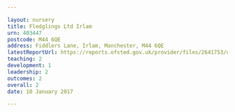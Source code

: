 ```yaml
---

layout: nursery
title: Fledglings Ltd Irlam
urn: 403447
postcode: M44 6QE
address: Fiddlers Lane, Irlam, Manchester, M44 6QE
latestReportUrl: https://reports.ofsted.gov.uk/provider/files/2641753/urn/403447.pdf
teaching: 2
development: 1
leadership: 2
outcomes: 2
overall: 2
date: 10 January 2017

---
```

